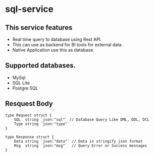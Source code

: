 # sql-service

## This service features
- Real time query to database using Rest API.
- This can use as backend for BI tools for external data.
- Native Application use this as database.

## Supported databases.
- MySql
- SQL Lite
- Postgre SQL

## Resquest Body

```
type Request struct {
	SQL  string `json:"sql"` // Database Query Like DML, DDL, DCL
	Type string `json:"type"`
}
``` 

```
type Response struct {
	Data string `json:"data"` // Data in stringify json format
	Msg  string `json:"msg"`  // Query Error or Success messages
}
```

